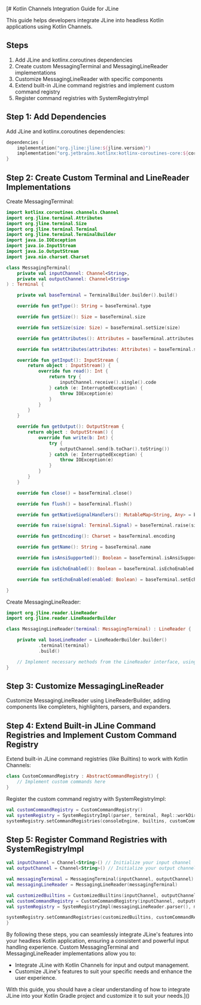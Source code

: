 [# Kotlin Channels Integration Guide for JLine

This guide helps developers integrate JLine into headless Kotlin applications using Kotlin Channels.

## Steps

1. Add JLine and kotlinx.coroutines dependencies
2. Create custom MessagingTerminal and MessagingLineReader implementations
3. Customize MessagingLineReader with specific components
4. Extend built-in JLine command registries and implement custom command registry
5. Register command registries with SystemRegistryImpl

## Step 1: Add Dependencies

Add JLine and kotlinx.coroutines dependencies:

```kotlin
dependencies {
    implementation("org.jline:jline:${jline.version}")
    implementation("org.jetbrains.kotlinx:kotlinx-coroutines-core:${coroutines.version}")
}

```

## Step 2: Create Custom Terminal and LineReader Implementations

Create MessagingTerminal:

```kotlin
import kotlinx.coroutines.channels.Channel
import org.jline.terminal.Attributes
import org.jline.terminal.Size
import org.jline.terminal.Terminal
import org.jline.terminal.TerminalBuilder
import java.io.IOException
import java.io.InputStream
import java.io.OutputStream
import java.nio.charset.Charset

class MessagingTerminal(
    private val inputChannel: Channel<String>,
    private val outputChannel: Channel<String>
) : Terminal {

    private val baseTerminal = TerminalBuilder.builder().build()

    override fun getType(): String = baseTerminal.type

    override fun getSize(): Size = baseTerminal.size

    override fun setSize(size: Size) = baseTerminal.setSize(size)

    override fun getAttributes(): Attributes = baseTerminal.attributes

    override fun setAttributes(attributes: Attributes) = baseTerminal.setAttributes(attributes)

    override fun getInput(): InputStream {
        return object : InputStream() {
            override fun read(): Int {
                return try {
                    inputChannel.receive().single().code
                } catch (e: InterruptedException) {
                    throw IOException(e)
                }
            }
        }
    }

    override fun getOutput(): OutputStream {
        return object : OutputStream() {
            override fun write(b: Int) {
                try {
                    outputChannel.send(b.toChar().toString())
                } catch (e: InterruptedException) {
                    throw IOException(e)
                }
            }
        }
    }

    override fun close() = baseTerminal.close()

    override fun flush() = baseTerminal.flush()

    override fun getNativeSignalHandlers(): MutableMap<String, Any> = baseTerminal.nativeSignalHandlers

    override fun raise(signal: Terminal.Signal) = baseTerminal.raise(signal)

    override fun getEncoding(): Charset = baseTerminal.encoding

    override fun getName(): String = baseTerminal.name

    override fun isAnsiSupported(): Boolean = baseTerminal.isAnsiSupported

    override fun isEchoEnabled(): Boolean = baseTerminal.isEchoEnabled

    override fun setEchoEnabled(enabled: Boolean) = baseTerminal.setEchoEnabled(enabled)

}
```

Create MessagingLineReader:

```kotlin
import org.jline.reader.LineReader
import org.jline.reader.LineReaderBuilder

class MessagingLineReader(terminal: MessagingTerminal) : LineReader {

    private val baseLineReader = LineReaderBuilder.builder()
            .terminal(terminal)
            .build()

    // Implement necessary methods from the LineReader interface, using the provided MessagingTerminal
}
```

## Step 3: Customize MessagingLineReader

Customize MessagingLineReader using LineReaderBuilder, adding components like completers, highlighters, parsers, and
expanders.

## Step 4: Extend Built-in JLine Command Registries and Implement Custom Command Registry

Extend built-in JLine command registries (like Builtins) to work with Kotlin Channels:

```kotlin
class CustomCommandRegistry : AbstractCommandRegistry() {
    // Implement custom commands here
}
```

Register the custom command registry with SystemRegistryImpl:

```kotlin
val customCommandRegistry = CustomCommandRegistry()
val systemRegistry = SystemRegistryImpl(parser, terminal, Repl::workDir, configPath)
systemRegistry.setCommandRegistries(consoleEngine, builtins, customCommandRegistry)
```

## Step 5: Register Command Registries with SystemRegistryImpl

```kotlin
val inputChannel = Channel<String>() // Initialize your input channel
val outputChannel = Channel<String>() // Initialize your output channel

val messagingTerminal = MessagingTerminal(inputChannel, outputChannel)
val messagingLineReader = MessagingLineReader(messagingTerminal)

val customizedBuiltins = CustomizedBuiltins(inputChannel, outputChannel)
val customCommandRegistry = CustomCommandRegistry(inputChannel, outputChannel)
val systemRegistry = SystemRegistryImpl(messagingLineReader.parser(), messagingTerminal)

systemRegistry.setCommandRegistries(customizedBuiltins, customCommandRegistry)
}
```

By following these steps, you can seamlessly integrate JLine's features into your headless Kotlin application, ensuring
a consistent and powerful input handling experience. Custom MessagingTerminal and MessagingLineReader implementations
allow you to:

- Integrate JLine with Kotlin Channels for input and output management.
- Customize JLine's features to suit your specific needs and enhance the user experience.

With this guide, you should have a clear understanding of how to integrate JLine into your Kotlin Gradle project and
customize it to suit your needs.]()